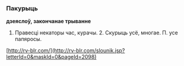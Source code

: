 ### Пакурыць
**дзеяслоў, закончанае трыванне**

1. Правесці некаторы час, курачы. 2. Скурыць усё, многае. П. усе папяросы.

<a rel="author">[http://rv-blr.com/](http://rv-blr.com/slounik.jsp?letterId=0&maskId=0&pageId=2098)</a>
